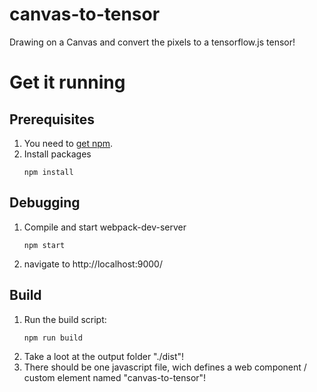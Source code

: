 # canvas-to-tensor
Drawing on a Canvas and convert the pixels to a tensorflow.js tensor!

# Get it running
## Prerequisites
1. You need to [get npm](https://www.npmjs.com/get-npm).
2. Install packages
   ```
   npm install
   ```
## Debugging
1. Compile and start webpack-dev-server
   ```
   npm start
   ```
2. navigate to http://localhost:9000/

## Build
1. Run the build script:
   ```
   npm run build
   ```
2. Take a loot at the output folder "./dist"!
3. There should be one javascript file, wich defines a web component / custom element named "canvas-to-tensor"!